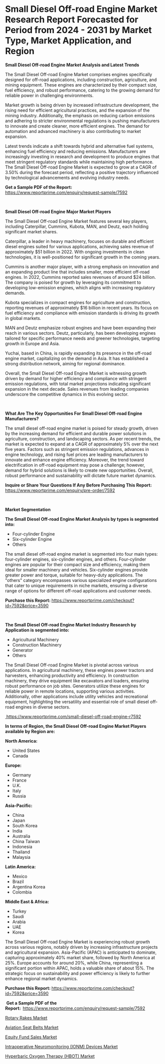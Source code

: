 <p><h1>Small Diesel Off-road Engine Market Research Report Forecasted for Period from 2024 -  2031 by Market Type, Market Application, and Region</h1></p><p><strong>Small Diesel Off-road Engine Market Analysis and Latest Trends</strong></p>
<p><p>The Small Diesel Off-road Engine Market comprises engines specifically designed for off-road applications, including construction, agriculture, and mining equipment. These engines are characterized by their compact size, fuel efficiency, and robust performance, catering to the growing demand for reliable power in challenging environments.</p><p>Market growth is being driven by increased infrastructure development, the rising need for efficient agricultural practices, and the expansion of the mining industry. Additionally, the emphasis on reducing carbon emissions and adhering to stricter environmental regulations is pushing manufacturers to innovate and create cleaner, more efficient engines. The demand for automation and advanced machinery is also contributing to market expansion.</p><p>Latest trends indicate a shift towards hybrid and alternative fuel systems, enhancing fuel efficiency and reducing emissions. Manufacturers are increasingly investing in research and development to produce engines that meet stringent regulatory standards while maintaining high performance. The Small Diesel Off-road Engine Market is expected to grow at a CAGR of 3.50% during the forecast period, reflecting a positive trajectory influenced by technological advancements and evolving industry needs.</p></p>
<p><strong>Get a Sample PDF of the Report:&nbsp;</strong> <a href="https://www.reportprime.com/enquiry/request-sample/7592">https://www.reportprime.com/enquiry/request-sample/7592</a></p>
<p>&nbsp;</p>
<p><strong>Small Diesel Off-road Engine Major Market Players</strong></p>
<p><p>The Small Diesel Off-road Engine Market features several key players, including Caterpillar, Cummins, Kubota, MAN, and Deutz, each holding significant market shares. </p><p>Caterpillar, a leader in heavy machinery, focuses on durable and efficient diesel engines suited for various applications, achieving sales revenue of approximately $51 billion in 2022. With ongoing investments in clean technologies, it is well-positioned for significant growth in the coming years.</p><p>Cummins is another major player, with a strong emphasis on innovation and an expanding product line that includes smaller, more efficient off-road engines. In 2022, Cummins reported sales revenues of around $24 billion. The company is poised for growth by leveraging its commitment to developing low-emission engines, which aligns with increasing regulatory demands.</p><p>Kubota specializes in compact engines for agriculture and construction, reporting revenues of approximately $16 billion in recent years. Its focus on fuel efficiency and compliance with emission standards is driving its growth in global markets.</p><p>MAN and Deutz emphasize robust engines and have been expanding their reach in various sectors. Deutz, particularly, has been developing engines tailored for specific performance needs and greener technologies, targeting growth in Europe and Asia.</p><p>Yuchai, based in China, is rapidly expanding its presence in the off-road engine market, capitalizing on the demand in Asia. It has established a strong distribution network, aiming for regional dominance.</p><p>Overall, the Small Diesel Off-road Engine Market is witnessing growth driven by demand for higher efficiency and compliance with stringent emission regulations, with total market projections indicating significant expansion in the next decade. Sales revenues from leading companies underscore the competitive dynamics in this evolving sector.</p></p>
<p>&nbsp;</p>
<p><strong>What Are The Key Opportunities For Small Diesel Off-road Engine Manufacturers?</strong></p>
<p><p>The small diesel off-road engine market is poised for steady growth, driven by the increasing demand for efficient and durable power solutions in agriculture, construction, and landscaping sectors. As per recent trends, the market is expected to expand at a CAGR of approximately 5% over the next five years. Factors such as stringent emission regulations, advances in engine technology, and rising fuel prices are leading manufacturers to innovate and enhance engine efficiency. Moreover, the trend toward electrification in off-road equipment may pose a challenge; however, demand for hybrid solutions is likely to create new opportunities. Overall, robust performance and sustainability will dictate future market dynamics.</p></p>
<p><strong>Inquire or Share Your Questions If Any Before Purchasing This Report:</strong> <a href="https://www.reportprime.com/enquiry/pre-order/7592">https://www.reportprime.com/enquiry/pre-order/7592</a></p>
<p>&nbsp;</p>
<p><strong>Market Segmentation</strong></p>
<p><strong>The Small Diesel Off-road Engine Market Analysis by types is segmented into:</strong></p>
<p><ul><li>Four-cylinder Engine</li><li>Six-cylinder Engine</li><li>Others</li></ul></p>
<p><p>The small diesel off-road engine market is segmented into four main types: four-cylinder engines, six-cylinder engines, and others. Four-cylinder engines are popular for their compact size and efficiency, making them ideal for smaller machinery and vehicles. Six-cylinder engines provide greater power and torque, suitable for heavy-duty applications. The "others" category encompasses various specialized engine configurations that cater to unique requirements in niche markets, ensuring a diverse range of options for different off-road applications and customer needs.</p></p>
<p><strong>Purchase this Report:&nbsp;</strong><a href="https://www.reportprime.com/checkout?id=7592&price=3590">https://www.reportprime.com/checkout?id=7592&price=3590</a></p>
<p>&nbsp;</p>
<p><strong>The Small Diesel Off-road Engine Market Industry Research by Application is segmented into:</strong></p>
<p><ul><li>Agricultural Machinery</li><li>Construction Machinery</li><li>Generator</li><li>Others</li></ul></p>
<p><p>The Small Diesel Off-road Engine Market is pivotal across various applications. In agricultural machinery, these engines power tractors and harvesters, enhancing productivity and efficiency. In construction machinery, they drive equipment like excavators and loaders, ensuring robust performance on job sites. Generators utilize these engines for reliable power in remote locations, supporting various activities. Additionally, other applications include utility vehicles and recreational equipment, highlighting the versatility and essential role of small diesel off-road engines in diverse sectors.</p></p>
<p><a href="https://www.reportprime.com/small-diesel-off-road-engine-r7592">&nbsp;https://www.reportprime.com/small-diesel-off-road-engine-r7592</a></p>
<p><strong>In terms of Region, the Small Diesel Off-road Engine Market Players available by Region are:</strong></p>
<p>
    <p> <strong> North America: </strong>
        <ul>
            <li>United States</li>
            <li>Canada</li>
        </ul>
        </p> 
    <p> <strong> Europe: </strong>
        <ul>
            <li>Germany</li>
            <li>France</li>
            <li>U.K.</li>
            <li>Italy</li>
            <li>Russia</li>
        </ul>
        </p> 
    <p> <strong> Asia-Pacific: </strong>
        <ul>
            <li>China</li>
            <li>Japan</li>
            <li>South Korea</li>
            <li>India</li>
            <li>Australia</li>
            <li>China Taiwan</li>
            <li>Indonesia</li>
            <li>Thailand</li>
            <li>Malaysia</li>
        </ul>
        </p> 
    <p> <strong> Latin America: </strong>
        <ul>
            <li>Mexico</li>
            <li>Brazil</li>
            <li>Argentina Korea</li>
            <li>Colombia</li>
        </ul>
        </p> 
    <p> <strong> Middle East & Africa: </strong>
        <ul>
            <li>Turkey</li>
            <li>Saudi</li>
            <li>Arabia</li>
            <li>UAE</li>
            <li>Korea</li>
        </ul>
    </p>
    </p>
<p><p>The Small Diesel Off-road Engine Market is experiencing robust growth across various regions, notably driven by increasing infrastructure projects and agricultural expansion. Asia-Pacific (APAC) is anticipated to dominate, capturing approximately 40% market share, followed by North America at 25%. Europe accounts for around 20%, while China, representing a significant portion within APAC, holds a valuable share of about 15%. The strategic focus on sustainability and power efficiency is likely to further enhance regional market dynamics.</p></p>
<p><strong>Purchase this Report: </strong><a href="https://www.reportprime.com/checkout?id=7592&price=3590">https://www.reportprime.com/checkout?id=7592&price=3590</a></p>
<p>&nbsp;<strong>Get a Sample PDF of the Report:&nbsp;&nbsp;</strong><a href="https://www.reportprime.com/enquiry/request-sample/7592">https://www.reportprime.com/enquiry/request-sample/7592</a></p>
<p><strong></strong></p>
<p><p><a href="https://www.linkedin.com/pulse/rotary-rakes-market-global-trends-forecast-2024-2031-vpo5e?trackingId=OxemPL1uSTa2iRprWInmdA%3D%3D">Rotary Rakes Market</a></p><p><a href="https://www.linkedin.com/pulse/aviation-seat-belts-market-growth-outlook-from-2024-2031-projecting-y22qe?trackingId=0tmM0IvjSDSxYzpJM%2BdP7Q%3D%3D">Aviation Seat Belts Market</a></p><p><a href="https://issuu.com/reportprime-2/docs/equity-fund-sales-market-size-2030._854b4ca3e2624d">Equity Fund Sales Market</a></p><p><a href="https://medium.com/@audieyost2008/intraoperative-neuromonitoring-ionm-devices-market-size-growth-and-industry-analysis-by-market-24f90b69cffe">Intraoperative Neuromonitoring (IONM) Devices Market</a></p><p><a href="https://medium.com/@audieyost2008/global-hyperbaric-oxygen-therapy-hbot-market-size-and-market-trends-analysis-by-regional-d662d6e2bece">Hyperbaric Oxygen Therapy (HBOT) Market</a></p></p>